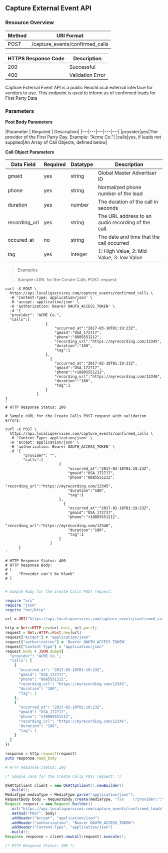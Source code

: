 ## Capture External Event API


### Resource Overview

| Method | URI Format |
|---|---|
| POST | /capture_events/confirmed_calls |


| HTTPS Response Code | Description
|---|---|
| 200 | Successful
| 400 | Validation Error

Capture External Event API is a public ReachLocal external interface for vendors to use.
This endpoint is used to inform us of confirmed leads for First Party Data

### Parameters

**Post Body Parameters**

|Parameter | Required | Description|
|---|---|---|---|---|
|provider|yes|The provider of the First Party Day.  Example:  "Acme Co."|
|calls|yes, if leads not supplied|An Array of Call Objects, defined below|

**Call Object Parameters**

|Data Field|Required|Datatype|Description|
|---|---|---|---|
|gmaid|yes|string|Global Master Advertiser ID|
|phone|yes|string|Normalized phone number of the lead|
|duration|yes|number|The duration of the call in seconds|
|recording_url|yes|string|The URL address to an audio recording of the call.|
|occured_at|no|string|The date and time that the call occurred|
|tag|yes|integer|1: High Value, 2: Mid Value, 3: low Value|


> Examples

> Sample cURL for the Create Calls POST request:

``` shell
curl -X POST \
  https://api.localiqservices.com/capture_events/confirmed_calls \
  -H 'Content-Type: application/json' \
  -H 'accept: application/json' \
  -H 'authorization: Bearer OAUTH_ACCESS_TOKEN' \
  -d '{
  "provider": "ACME Co.",
  "calls":[
                  {
                      "occurred_at":"2017-03-10T01:19:23Z",
                      "gmaid":"USA_172717",
                      "phone":"8885551212",
                      "recording_url":"https://myrecording.com/12345", 
                      "duration":"180",
                      "tag":1
                  },
                    {
                      "occurred_at":"2017-02-10T01:19:23Z",
                      "gmaid":"USA_172717",
                      "phone":"+18885551212",
                      "recording_url":"https://myrecording.com/12346", 
                      "duration":"180",
                      "tag":1
                  }
              ]
}
'
# HTTP Response Status: 200

# Sample cURL for the Create Calls POST request with validation errors:

curl -X POST \
  https://api.localiqservices.com/capture_events/confirmed_calls \
  -H 'Content-Type: application/json' \
  -H 'accept: application/json' \
  -H 'authorization: Bearer OAUTH_ACCESS_TOKEN' \
  -d '{
        "provider": "",
        "calls":[
                        {
                            "occurred_at":"2017-03-10T01:19:23Z",
                            "gmaid":"USA_172717",
                            "phone":"8885551212",
                            "recording_url":"https://myrecording.com/12345", 
                            "duration":"180",
                            "tag":1
                        },
                          {
                            "occurred_at":"2017-02-10T01:19:23Z",
                            "gmaid":"USA_172717",
                            "phone":"+18885551212",
                            "recording_url":"https://myrecording.com/12346", 
                            "duration":"180",
                            "tag":1
                        }
                    ]
      }
'

# HTTP Response Status: 400
# HTTP Response Body:
# [
#     "Provider can't be blank"
# ]


```

``` ruby
# Sample Ruby for the Create Calls POST request:

require "uri"
require "json"
require "net/http"

url = URI("https://api.localiqservices.com/capture_events/confirmed_calls")

http = Net::HTTP.new(url.host, url.port);
request = Net::HTTP::Post.new(url)
request["Accept"] = "application/json"
request["authorization"] = 'Bearer OAUTH_ACCESS_TOKEN'
request["Content-Type"] = "application/json"
request.body = JSON.dump({
  "provider": "ACME Co.",
  "calls": [
    {
      "occurred_at": "2017-03-10T01:19:23Z",
      "gmaid": "USA_172717",
      "phone": "8885551212",
      "recording_url": "https://myrecording.com/12345",
      "duration": "180",
      "tag": 1
    },
    {
      "occurred_at": "2017-02-10T01:19:23Z",
      "gmaid": "USA_172717",
      "phone": "+18885551212",
      "recording_url": "https://myrecording.com/12346",
      "duration": "180",
      "tag": 1
    }
  ]
})

response = http.request(request)
puts response.read_body

# HTTP Response Status: 200

```

``` java
/* Sample Java for the Create Calls POST request: */

OkHttpClient client = new OkHttpClient().newBuilder()
  .build();
MediaType mediaType = MediaType.parse("application/json");
RequestBody body = RequestBody.create(mediaType, "{\n    \"provider\":\"ACME Co.\",\n    \"calls\": [\n        {\n            \"occurred_at\":\"2017-03-10T01:19:23Z\",\n            \"gmaid\":\"USA_172717\",\n            \"phone\":\"8885551212\",\n            \"recording_url\":\"https://myrecording.com/12345\", \n            \"duration\":\"180\",\n            \"tag\":1\n        },\n          {\n            \"occurred_at\":\"2017-02-10T01:19:23Z\",\n            \"gmaid\":\"USA_172717\",\n            \"phone\":\"+18885551212\",\n            \"recording_url\":\"https://myrecording.com/12346\", \n            \"duration\":\"180\",\n            \"tag\":1\n        }\n    ]\n}");
Request request = new Request.Builder()
  .url("https://api.localiqservices.com/capture_events/confirmed_leads")
  .method("POST", body)
  .addHeader("Accept", "application/json")
  .addHeader("authorization", "Bearer OAUTH_ACCESS_TOKEN")
  .addHeader("Content-Type", "application/json")
  .build();
Response response = client.newCall(request).execute();

/* HTTP Response Status: 200 */
```

